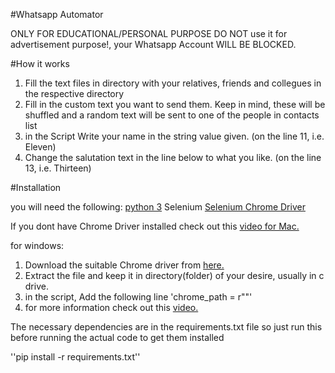 #Whatsapp Automator

ONLY FOR EDUCATIONAL/PERSONAL PURPOSE
DO NOT use it for advertisement purpose!, your Whatsapp Account WILL BE BLOCKED.

#How it works
1. Fill the text files in directory with your relatives, friends and collegues in the respective directory
2. Fill in the custom text you want to send them. Keep in mind, these will be shuffled and a random text will be sent to one of the people in contacts list
3. in the Script Write your name in the string value given. (on the line 11, i.e. Eleven)
4. Change the salutation text in the line below to what you like. (on the line 13, i.e. Thirteen)

#Installation

you will need the following:
[python 3](https://www.python.org/ftp/python/3.6.0/python-3.6.0-macosx10.6.pkg)
Selenium
[Selenium Chrome Driver](https://sites.google.com/a/chromium.org/chromedriver/downloads)

If you dont have Chrome Driver installed check out this [video for Mac.](https://www.youtube.com/watch?v=XFVXaC41Xac)

for windows:
1. Download the suitable Chrome driver from [here.](https://sites.google.com/a/chromium.org/chromedriver/downloads)
2. Extract the file and keep it in directory(folder) of your desire, usually in c drive.
3. in the script, Add the following line 
       'chrome_path = r"<YOUR DIRECTORY HERE>"'
4. for more information check out this [video.](https://www.youtube.com/watch?v=bhYulVzYRng)


The necessary dependencies are in the requirements.txt file so just run this before running the actual code to get them installed

''pip install -r requirements.txt''
